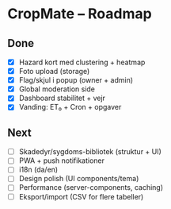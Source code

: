 # CropMate – Roadmap

## Done
- [x] Hazard kort med clustering + heatmap
- [x] Foto upload (storage)
- [x] Flag/skjul i popup (owner + admin)
- [x] Global moderation side
- [x] Dashboard stabilitet + vejr
- [x] Vanding: ET₀ + Cron + opgaver

## Next
- [ ] Skadedyr/sygdoms-bibliotek (struktur + UI)
- [ ] PWA + push notifikationer
- [ ] i18n (da/en)
- [ ] Design polish (UI components/tema)
- [ ] Performance (server-components, caching)
- [ ] Eksport/import (CSV for flere tabeller)
